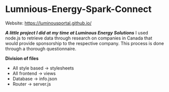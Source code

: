 # Lumnious-Energy-Spark-Connect
Website: https://luminousportal.github.io/

**_A little project I did at my time at Luminous Energy Solutions_**
I used node.js to retrieve data through research on companies in Canada that would provide sponsorship to the respective company. This process is done through a thorough questionnaire. 


**Division of files**
- All style based -> stylesheets
- All frontend -> views
- Database -> info.json
- Router -> server.js
